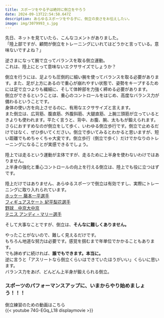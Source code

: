 ```yaml
---
title: スポーツをやる子は絶対に倒立をやろう
date: 2024-09-13T22:54:58.647Z
description: あらゆるスポーツをやる子に、倒立の良さをお伝えしたい。
image: img/3079993_s.jpg
---
```

先日、ネットを見ていたら、こんなコメントがありました。\
「陸上部ですが、顧問が倒立をトレーニングにいれてはどうかと言っている。意味ないですよね？」

逆さまになって腕で立ってバランスを取る倒立運動。\
これは、陸上にとって意味ないエクササイズでしょうか？

倒立を行うには、足よりも圧倒的に細い腕を使ってバランスを取る必要があります。また、足が上方にあるので重心が崩れやすい状態で、姿勢をキープするためには足で立つよりも繊細に、そして体幹部を力強く締める必要があります。\
倒立ができるということは、重心のコントロールをはじめ、高度なバランス力が備わるということです。\
身体の使い方を向上させるのに、有用なエクササイズと言えます。\
また倒立は、広背筋、腹直筋、外腹斜筋、大腿直筋、上腕三頭筋が立っているときよりも使われます。平たく言うと、背中、お腹、腕、太ももが鍛えられます。\
さらにおすすめなのが倒立をして歩く、いわゆる倒立歩行です。倒立で止めるだけではなく、ぜひ歩いてください。倒立で歩いてみるとわかると思いますが、短い距離でもめちゃくちゃ大変です。倒立歩行（倒立で歩く）だけでかなりのトレーニングになることが実感できるでしょう。

陸上では走るという運動が主体ですが、走るために上半身を使わないわけではありません。\
上半身の強化と重心コントロールの向上を行える倒立は、陸上でも役に立つはずです。

陸上だけではありません、あらゆるスポーツで倒立は有効ですし、実際にトレーニングに取り入れられています。\
[ホッケー 藤本一平選手](https://ippeifujimoto.com/handstand-vertex)\
[フィギュアスケート 紀平梨花選手](https://x.com/rika_kihira/status/1548130058220761088)\
[野球　中京大中京](https://full-count.jp/2021/07/18/post1110573/2/)\
[テニス アンディ・マリー選手](https://news.livedoor.com/article/detail/15670233/)

そして大事なことですが、倒立は、**そんなに難しくありません。**

やったことがないので、難しく見えるだけです。\
もちろん地道な努力は必要です。感覚を掴むまで年単位でかかることもあります。\
でも諦めずに続ければ、**誰でもできます。本当に。**\
逆に言うと「アスリートなら倒立くらいはできていたほうがいい」くらいに思います。\
バランス力をあげ、どんどん上半身が鍛えられる倒立。

### スポーツのパフォーマンスアップに、いまからやり始めましょう！！！

倒立練習のための動画はこちら\
{{< youtube 74G-EGq_L18 displaymovie >}}
